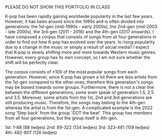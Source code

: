 PLEASE DO NOT SHOW THIS PORTFOLIO IN CLASS

K-pop has been rapidly gaining worldwide popularity in the last few years. However, it has been around since the 1990s and is often divided into generations: the 1st-gen (mid-1990s - early 2000s), the 2nd-gen (mid-2003 - late 2000s), the 3rd-gen (2011 - 2016) and the 4th-gen (2017 onwards).
I have composed a corpus that consists of songs from all four generations in order to find out how K-pop has evolved over the years. Is rising popularity due to a change in the music or simply a result of social media? 
I expect that K-pop is slowly shifting more and more towards Western music genres. However, every group has its own concept, so I am not sure whether the shift will be perfectly clear.

The corpus consists of ±100 of the most popular songs from each generation. However, since K-pop has grown a lot there are less artists from the 1st-gen compared to the other ones, therefore this generation's songs may be biased towards some groups. Furthermore, there is not a clear line between the different generations, some even speak of generation 1.5, 2.5 and 3.5. Moreover, some artists from the 1st, 2nd and 3rd generations are still producing music. Therefore, the songs may belong to the 4th-gen whereas the artist is from the 1st-gen. A complicated example is the 2022 song 'Step back' from the group 'GOT the beat'. This group has members from all four generations, but the group itself is 4th-gen.

1st: 1-88 (88 liedjes)
2nd: 89-322 (134 liedjes)
3rd: 323-481 (159 liedjes)
4th: 482-607 (126 liedjes)
